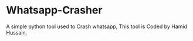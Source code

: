 # Whatsapp-Crasher
A simple python tool used to Crash whatsapp, This tool is Coded by Hamid Hussain.
